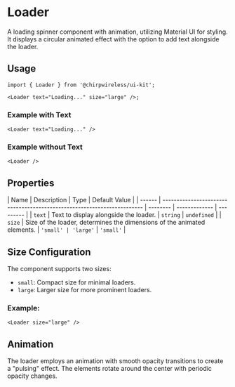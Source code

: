 # Loader

A loading spinner component with animation, utilizing Material UI for styling. It displays a circular animated effect with the option to add text alongside the loader.

## Usage

```tsx
import { Loader } from '@chirpwireless/ui-kit';

<Loader text="Loading..." size="large" />;
```

### Example with Text

```tsx
<Loader text="Loading..." />
```

### Example without Text

```tsx
<Loader />
```

## Properties

| Name   | Description                                                             | Type     | Default Value |
| ------ | ----------------------------------------------------------------------- | -------- | ------------- | --------- |
| `text` | Text to display alongside the loader.                                   | `string` | `undefined`   |
| `size` | Size of the loader, determines the dimensions of the animated elements. | `'small' | 'large'`      | `'small'` |

## Size Configuration

The component supports two sizes:

- `small`: Compact size for minimal loaders.
- `large`: Larger size for more prominent loaders.

### Example:

```tsx
<Loader size="large" />
```

## Animation

The loader employs an animation with smooth opacity transitions to create a "pulsing" effect. The elements rotate around the center with periodic opacity changes.

